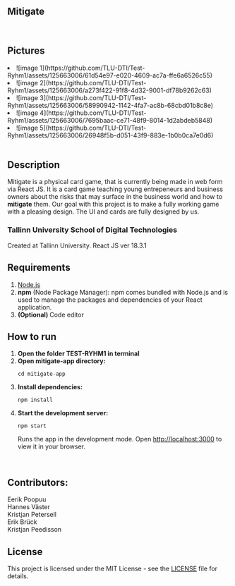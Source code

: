 ## Mitigate
<br>
<h2>Pictures</h2>
<li>![image 1](https://github.com/TLU-DTI/Test-Ryhm1/assets/125663006/61d54e97-e020-4609-ac7a-ffe6a6526c55)</li>
<li>![image 2](https://github.com/TLU-DTI/Test-Ryhm1/assets/125663006/a273f422-91f8-4d32-9001-df78b9262c63)</li>
<li>![image 3](https://github.com/TLU-DTI/Test-Ryhm1/assets/125663006/58990942-1142-4fa7-ac8b-68cbd01b8c8e)</li>
<li>![image 4](https://github.com/TLU-DTI/Test-Ryhm1/assets/125663006/7695baac-ce71-48f9-8014-1d2abdeb5848)</li>
<li>![image 5](https://github.com/TLU-DTI/Test-Ryhm1/assets/125663006/26948f5b-d051-43f9-883e-1b0b0ca7e0d6)</li>

<br>
<h2>Description</h2>
Mitigate is a physical card game, that is currently being made in web form via React JS. It is a card game teaching young entrepeneurs and business owners
about the risks that may surface in the business world and how to <strong>mitigate</strong> them. Our goal with this project is to make a fully working game with a pleasing design. 
The UI and cards are fully designed by us.
<h3>Tallinn University School of Digital Technologies</h3>
Created at Tallinn University.
React JS ver 18.3.1

<h2>Requirements</h2>
<ol>
  <li><a href="https://nodejs.org/">Node.js</a></li></li>
  <li><strong>npm</strong> (Node Package Manager): npm comes bundled with Node.js and is used to manage the packages and dependencies of your React application.</li>
  <li><strong>(Optional) </strong>Code editor</li>
</ol>

<h2>How to run</h2>
<ol>
  <li><strong>Open the folder TEST-RYHM1 in terminal</strong></li>
  <li><strong>Open mitigate-app directory:</strong></li>
  <pre><code>cd mitigate-app</code></pre>
  <li><strong>Install dependencies:</strong>
    <pre><code>npm install</code></pre>
  </li>
  <li><strong>Start the development server:</strong>
    <pre><code>npm start</code></pre>
    Runs the app in the development mode.
    Open <a href="http://localhost:3000">http://localhost:3000</a> to view it in your browser.
  </li>
</ol>

<br>
<h2>Contributors:</h2>
Eerik Poopuu
<br>
Hannes Väster
<br>
Kristjan Petersell
<br>
Erik Brück
<br>
Kristjan Peedisson
<br>

## License

This project is licensed under the MIT License - see the [LICENSE](LICENSE) file for details.
